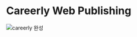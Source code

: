 # Careerly Web Publishing

![careerly 완성](https://user-images.githubusercontent.com/89058210/135961792-e9e4bfa7-e171-4ccd-83fe-09637dc4ab09.jpg)
